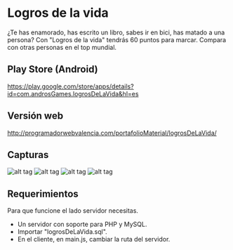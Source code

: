 # Logros de la vida

¿Te has enamorado, has escrito un libro, sabes ir en bici, has matado a una persona? Con "Logros de la vida" tendrás 60 puntos para marcar. Compara con otras personas en el top mundial.

## Play Store (Android)

https://play.google.com/store/apps/details?id=com.androsGames.logrosDeLaVida&hl=es

## Versión web

http://programadorwebvalencia.com/portafolioMaterial/logrosDeLaVida/

## Capturas

![alt tag](https://lh4.ggpht.com/1TYmumEmAAL0RzguymxQJQB-l_4GdBuUBwPhh5Lndcm0HSMSmhaGqMbbWY9TjNqUTSCI=h900-rw)
![alt tag](https://lh5.ggpht.com/xE027ejPO860vVaWKe38iXqPaDNFr4YUHLEIZLtdjKSzCUpHzw9_VPCj1vQIs2LUNjE=h900-rw)
![alt tag](https://lh3.ggpht.com/lS9XShdSV9JDzI1xamrbDC1Ip5zcLAuJXr-MRtUspOq5chxX0Y6kAZEhEfq7dxZlKg=h900-rw)
![alt tag](https://lh6.ggpht.com/NFY_O26OTeQ7gZaLz1y3o__UAsAFXXecby6bwtJPTGnfdM3600e_W2B6vZ0-XpY9Z9k=h900-rw)

## Requerimientos

Para que funcione el lado servidor necesitas.

* Un servidor con soporte para PHP y MySQL.
* Importar "logrosDeLaVida.sql".
* En el cliente, en main.js, cambiar la ruta del servidor.
